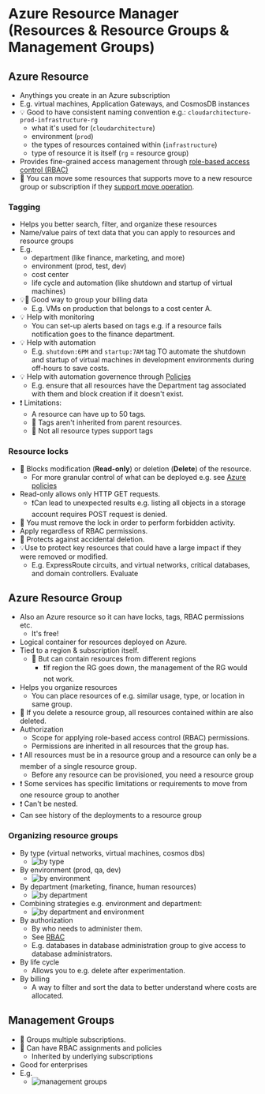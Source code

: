 # Azure Resource Manager (Resources & Resource Groups & Management Groups)

## Azure Resource

- Anythings you create in an Azure subscription
- E.g. virtual machines, Application Gateways, and CosmosDB instances
- 💡 Good to have consistent naming convention e.g.: `cloudarchitecture-prod-infrastructure-rg`
  - what it's used for (`cloudarchitecture`)
  - environment (`prod`)
  - the types of resources contained within (`infrastructure`)
  - type of resource it is itself (`rg` = resource group)
- Provides fine-grained access management through [role-based access control (RBAC)](./4.4.%20Identity%20and%20Access%20(Azure%20AD).md#role-based-access-control)
- 📝 You can move some resources that supports move to a new resource group or subscription if they [support move operation](https://docs.microsoft.com/en-us/azure/azure-resource-manager/resource-group-move-resources).

### Tagging

- Helps you better search, filter, and organize these resources
- Name/value pairs of text data that you can apply to resources and resource groups
- E.g.
  - department (like finance, marketing, and more)
  - environment (prod, test, dev)
  - cost center
  - life cycle and automation (like shutdown and startup of virtual machines)
- 💡📝 Good way to group your billing data
  - E.g. VMs on production that belongs to a cost center A.
- 💡 Help with monitoring
  - You can set-up alerts based on tags e.g. if a resource fails notification goes to the finance department.
- 💡 Help with automation
  - E.g. `shutdown:6PM` and `startup:7AM` tag TO automate the shutdown and startup of virtual machines in development environments during off-hours to save costs.
- 💡 Help with automation governence through [Policies](./5.1.%20Azure%20Policy%20&%20Azure%20Blueprints.md)
  - E.g. ensure that all resources have the Department tag associated with them and block creation if it doesn't exist.
- ❗ Limitations:
  - A resource can have up to 50 tags.
  - 📝 Tags aren't inherited from parent resources.
  - 📝 Not all resource types support tags

### Resource locks

- 📝 Blocks modification (**Read-only**) or deletion (**Delete**) of the resource.
  - For more granular control of what can be deployed e.g. see [Azure policies](./5.1.%20Azure%20Policy%20&%20Azure%20Blueprints.md#azure-policy)
- Read-only allows only HTTP GET requests.
  - ❗Can lead to unexpected results e.g. listing all objects in a storage account requires POST request is denied.
- 📝 You must remove the lock in order to perform forbidden activity.
- Apply regardless of RBAC permissions.
- 📝 Protects against accidental deletion.
- 💡Use to protect key resources that could have a large impact if they were removed or modified.
  - E.g. ExpressRoute circuits, and virtual networks, critical databases, and domain controllers. Evaluate

## Azure Resource Group

- Also an Azure resource so it can have locks, tags, RBAC permissions etc.
  - It's free!
- Logical container for resources deployed on Azure.
- Tied to a region & subscription itself.
  - 📝 But can contain resources from different regions
    - ❗If region the RG goes down, the management of the RG would not work.
- Helps you organize resources
  - You can place resources of e.g. similar usage, type, or location in same group.
- 📝 If you delete a resource group, all resources contained within are also deleted.
- Authorization
  - Scope for applying role-based access control (RBAC) permissions.
  - Permissions are inherited in all resources that the group has.
- ❗ All resources must be in a resource group and a resource can only be a member of a single resource group.
  - Before any resource can be provisioned, you need a resource group
- ❗ Some services has specific limitations or requirements to move from one resource group to another
- ❗ Can't be nested.
- Can see history of the deployments to a resource group

### Organizing resource groups

- By type (virtual networks, virtual machines, cosmos dbs)
  - ![by type](./img/organize-resource-groups/by-resource-type.png)
- By environment (prod, qa, dev)
  - ![by environment](./img/organize-resource-groups/by-environment.png)
- By department (marketing, finance, human resources)
  - ![by department](./img/organize-resource-groups/by-department.png)
- Combining strategies e.g. environment and department:
  - ![by department and environment](./img/organize-resource-groups/by-department-and-environment.png)
- By authorization
  - By who needs to administer them.
  - See [RBAC](./4.4.%20Identity%20and%20Access%20(Azure%20AD).md#role-based-access-control)
  - E.g. databases in database administration group to give access to database administrators.
- By life cycle
  - Allows you to e.g. delete after experimentation.
- By billing
  - A way to filter and sort the data to better understand where costs are allocated.

## Management Groups

- 📝 Groups multiple subscriptions.
- 📝 Can have RBAC assignments and policies
  - Inherited by underlying subscriptions
- Good for enterprises
- E.g.
  - ![management groups](./img/management-groups.png)

